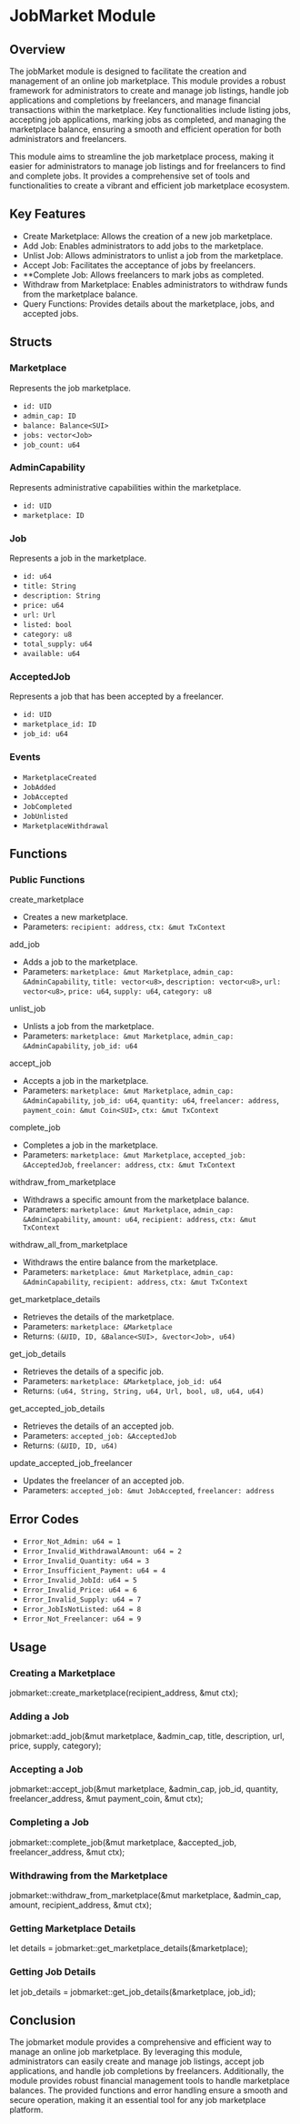 # JobMarket Module

## Overview

The jobMarket module is designed to facilitate the creation and management of an online job marketplace. This module provides a robust framework for administrators to create and manage job listings, handle job applications and completions by freelancers, and manage financial transactions within the marketplace. Key functionalities include listing jobs, accepting job applications, marking jobs as completed, and managing the marketplace balance, ensuring a smooth and efficient operation for both administrators and freelancers.

This module aims to streamline the job marketplace process, making it easier for administrators to manage job listings and for freelancers to find and complete jobs. It provides a comprehensive set of tools and functionalities to create a vibrant and efficient job marketplace ecosystem.

## Key Features

- Create Marketplace: Allows the creation of a new job marketplace.
- Add Job: Enables administrators to add jobs to the marketplace.
- Unlist Job: Allows administrators to unlist a job from the marketplace.
- Accept Job: Facilitates the acceptance of jobs by freelancers.
- **Complete Job: Allows freelancers to mark jobs as completed.
- Withdraw from Marketplace: Enables administrators to withdraw funds from the marketplace balance.
- Query Functions: Provides details about the marketplace, jobs, and accepted jobs.

## Structs

### Marketplace
Represents the job marketplace.
- `id: UID`
- `admin_cap: ID`
- `balance: Balance<SUI>`
- `jobs: vector<Job>`
- `job_count: u64`

### AdminCapability
Represents administrative capabilities within the marketplace.
- `id: UID`
- `marketplace: ID`

### Job
Represents a job in the marketplace.
- `id: u64`
- `title: String`
- `description: String`
- `price: u64`
- `url: Url`
- `listed: bool`
- `category: u8`
- `total_supply: u64`
- `available: u64`

### AcceptedJob
Represents a job that has been accepted by a freelancer.
- `id: UID`
- `marketplace_id: ID`
- `job_id: u64`

### Events
- `MarketplaceCreated`
- `JobAdded`
- `JobAccepted`
- `JobCompleted`
- `JobUnlisted`
- `MarketplaceWithdrawal`

## Functions

### Public Functions

create_marketplace
  - Creates a new marketplace.
  - Parameters: `recipient: address`, `ctx: &mut TxContext`

add_job
  - Adds a job to the marketplace.
  - Parameters: `marketplace: &mut Marketplace`, `admin_cap: &AdminCapability`, `title: vector<u8>`, `description: vector<u8>`, `url: vector<u8>`, `price: u64`, `supply: u64`, `category: u8`

unlist_job
  - Unlists a job from the marketplace.
  - Parameters: `marketplace: &mut Marketplace`, `admin_cap: &AdminCapability`, `job_id: u64`

accept_job
  - Accepts a job in the marketplace.
  - Parameters: `marketplace: &mut Marketplace`, `admin_cap: &AdminCapability`, `job_id: u64`, `quantity: u64`, `freelancer: address`, `payment_coin: &mut Coin<SUI>`, `ctx: &mut TxContext`

complete_job
  - Completes a job in the marketplace.
  - Parameters: `marketplace: &mut Marketplace`, `accepted_job: &AcceptedJob`, `freelancer: address`, `ctx: &mut TxContext`

withdraw_from_marketplace
  - Withdraws a specific amount from the marketplace balance.
  - Parameters: `marketplace: &mut Marketplace`, `admin_cap: &AdminCapability`, `amount: u64`, `recipient: address`, `ctx: &mut TxContext`

withdraw_all_from_marketplace
  - Withdraws the entire balance from the marketplace.
  - Parameters: `marketplace: &mut Marketplace`, `admin_cap: &AdminCapability`, `recipient: address`, `ctx: &mut TxContext`

get_marketplace_details
  - Retrieves the details of the marketplace.
  - Parameters: `marketplace: &Marketplace`
  - Returns: `(&UID, ID, &Balance<SUI>, &vector<Job>, u64)`

get_job_details
  - Retrieves the details of a specific job.
  - Parameters: `marketplace: &Marketplace`, `job_id: u64`
  - Returns: `(u64, String, String, u64, Url, bool, u8, u64, u64)`

get_accepted_job_details
  - Retrieves the details of an accepted job.
  - Parameters: `accepted_job: &AcceptedJob`
  - Returns: `(&UID, ID, u64)`

update_accepted_job_freelancer
  - Updates the freelancer of an accepted job.
  - Parameters: `accepted_job: &mut JobAccepted`, `freelancer: address`

## Error Codes

- `Error_Not_Admin: u64 = 1`
- `Error_Invalid_WithdrawalAmount: u64 = 2`
- `Error_Invalid_Quantity: u64 = 3`
- `Error_Insufficient_Payment: u64 = 4`
- `Error_Invalid_JobId: u64 = 5`
- `Error_Invalid_Price: u64 = 6`
- `Error_Invalid_Supply: u64 = 7`
- `Error_JobIsNotListed: u64 = 8`
- `Error_Not_Freelancer: u64 = 9`

## Usage

### Creating a Marketplace

jobmarket::create_marketplace(recipient_address, &mut ctx);


### Adding a Job

jobmarket::add_job(&mut marketplace, &admin_cap, title, description, url, price, supply, category);


### Accepting a Job

jobmarket::accept_job(&mut marketplace, &admin_cap, job_id, quantity, freelancer_address, &mut payment_coin, &mut ctx);


### Completing a Job

jobmarket::complete_job(&mut marketplace, &accepted_job, freelancer_address, &mut ctx);


### Withdrawing from the Marketplace

jobmarket::withdraw_from_marketplace(&mut marketplace, &admin_cap, amount, recipient_address, &mut ctx);


### Getting Marketplace Details

let details = jobmarket::get_marketplace_details(&marketplace);


### Getting Job Details
let job_details = jobmarket::get_job_details(&marketplace, job_id);

## Conclusion

The jobmarket module provides a comprehensive and efficient way to manage an online job marketplace. By leveraging this module, administrators can easily create and manage job listings, accept job applications, and handle job completions by freelancers. Additionally, the module provides robust financial management tools to handle marketplace balances. The provided functions and error handling ensure a smooth and secure operation, making it an essential tool for any job marketplace platform.